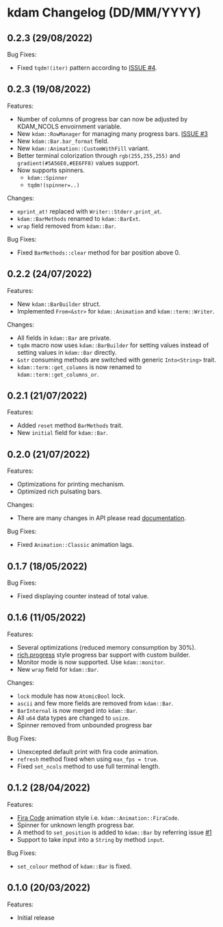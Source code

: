 # kdam Changelog (DD/MM/YYYY)

## 0.2.3 (29/08/2022)

Bug Fixes:

- Fixed `tqdm!(iter)` pattern according to [ISSUE #4](https://github.com/clitic/kdam/issues/4).

## 0.2.3 (19/08/2022)

Features:

- Number of columns of progress bar can now be adjusted by KDAM_NCOLS envoirnment variable.
- New `kdam::RowManager` for managing many progress bars. [ISSUE #3](https://github.com/clitic/kdam/issues/3)
- New `kdam::Bar.bar_format` field.
- New `kdam::Animation::CustomWithFill` variant.
- Better terminal colorization through `rgb(255,255,255)` and `gradient(#5A56E0,#EE6FF8)` values support.
- Now supports spinners.
    - `kdam::Spinner`
    - `tqdm!(spinner=..)`

Changes:

-  `eprint_at!` replaced with `Writer::Stderr.print_at`.
- `kdam::BarMethods` renamed to `kdam::BarExt`.
- `wrap` field removed from `kdam::Bar`.

Bug Fixes:

- Fixed `BarMethods::clear` method for bar position above 0.
  
## 0.2.2 (24/07/2022)

Features:

- New `kdam::BarBuilder` struct.
- Implemented `From<&str>` for `kdam::Animation` and `kdam::term::Writer`.

Changes:

- All fields in `kdam::Bar` are private.
- `tqdm` macro now uses `kdam::BarBuilder` for setting values instead of setting values in `kdam::Bar` directly.
- `&str` consuming methods are switched with generic `Into<String>` trait.
- `kdam::term::get_columns` is now renamed to `kdam::term::get_columns_or`.

## 0.2.1 (21/07/2022)

Features:

- Added `reset` method `BarMethods` trait.
- New `initial` field for `kdam::Bar`.

## 0.2.0 (21/07/2022)

Features:

- Optimizations for printing mechanism.
- Optimized rich pulsating bars.

Changes:

- There are many changes in API please read [documentation](https://docs.rs/kdam/0.2.0/kdam/index.html).

Bug Fixes:

- Fixed `Animation::Classic` animation lags.

## 0.1.7 (18/05/2022)

Bug Fixes:

- Fixed displaying counter instead of total value.

## 0.1.6 (11/05/2022)

Features:

- Several optimizations (reduced memory consumption by 30%).
- [rich.progress](https://rich.readthedocs.io/en/latest/progress.html) style progress bar support with custom builder.
- Monitor mode is now supported. Use `kdam::monitor`.
- New `wrap` field for `kdam::Bar`.

Changes:

- `lock` module has now `AtomicBool` lock.
- `ascii` and few more fields are removed from `kdam::Bar`.
- `BarInternal` is now merged into `kdam::Bar`.
- All `u64` data types are changed to `usize`.
- Spinner removed from unbounded progress bar

Bug Fixes:

- Unexcepted default print with fira code animation.
- `refresh` method fixed when using `max_fps = true`.
- Fixed `set_ncols` method to use full terminal length.

## 0.1.2 (28/04/2022)

Features:

- [Fira Code](https://github.com/tonsky/FiraCode) animation style i.e. `kdam::Animation::FiraCode`.
- Spinner for unknown length progress bar.
- A method to `set_position` is added to `kdam::Bar` by referring issue [#1](https://github.com/clitic/kdam/issues/1)
- Support to take input into a `String` by method `input`.

Bug Fixes:

- `set_colour` method of `kdam::Bar` is fixed.

## 0.1.0 (20/03/2022)

Features:

- Initial release
